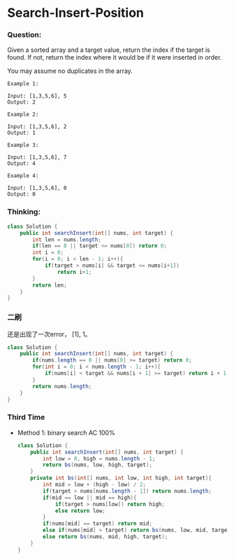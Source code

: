 # Search-Insert-Position

### Question:
Given a sorted array and a target value, return the index if the target is found. If not, return the index where it would be if it were inserted in order.

You may assume no duplicates in the array.

```
Example 1:

Input: [1,3,5,6], 5
Output: 2

Example 2:

Input: [1,3,5,6], 2
Output: 1

Example 3:

Input: [1,3,5,6], 7
Output: 4

Example 4:

Input: [1,3,5,6], 0
Output: 0
```

### Thinking:

```Java
class Solution {
    public int searchInsert(int[] nums, int target) {
        int len = nums.length;
        if(len == 0 || target <= nums[0]) return 0;
        int i = 0;
        for(i = 0; i < len - 1; i++){
            if(target > nums[i] && target <= nums[i+1])
                return i+1;
        }
        return len;
    }
}
```

### 二刷
还是出现了一次error， [1], 1。

```Java
class Solution {
    public int searchInsert(int[] nums, int target) {
        if(nums.length == 0 || nums[0] >= target) return 0;
        for(int i = 0; i < nums.length - 1; i++){
            if(nums[i] < target && nums[i + 1] >= target) return i + 1;
        }
        return nums.length;
    }
}
```

### Third Time
* Method 1: binary search AC 100%
	```Java
	class Solution {
		public int searchInsert(int[] nums, int target) {
			int low = 0, high = nums.length - 1;
			return bs(nums, low, high, target);
		}
		private int bs(int[] nums, int low, int high, int target){
			int mid = low + (high - low) / 2;
			if(target > nums[nums.length - 1]) return nums.length;
			if(mid == low || mid == high){
				if(target > nums[low]) return high;
				else return low;
			}
			if(nums[mid] == target) return mid;
			else if(nums[mid] > target) return bs(nums, low, mid, target);
			else return bs(nums, mid, high, target);
		}
	}
	```
